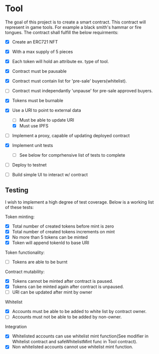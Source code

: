 # Tool

The goal of this project is to create a smart contract. This contract will represent in game tools. For example a black smith's hammar or fire tongues. The contract shall fulfill the below requirments:

- [x] Create an ERC721 NFT
- [x] With a max supply of 5 pieces
- [x] Each token will hold an attribute ex. type of tool.
- [x] Contract must be pausable
- [x] Contract must contain list for 'pre-sale' buyers(whitelist).
- [ ] Contract must independantly 'unpause' for pre-sale approved buyers.
- [x] Tokens must be burnable
- [x] Use a URI to point to external data
  - [ ] Must be able to update URI
  - [x] Must use IPFS
- [ ] Implement a proxy, capable of updating deployed contract
- [x] Implement unit tests
  - [ ] See below for comprhensive list of tests to complete
- [ ] Deploy to testnet
- [ ] Build simple UI to interact w/ contract




## Testing

I wish to implement a high degree of test coverage. Below is a working list of these tests: 

Token minting: 
- [x] Total number of created tokens before mint is zero
- [x] Total number of created tokens increments on mint
- [x] No more than 5 tokens can be minted
- [x] Token will append tokenId to base URI

Token functionality:
- [ ] Tokens are able to be burnt

Contract mutability:
- [x] Tokens cannot be minted after contract is paused.
- [x] Tokens can be minted again after contract is unpaused.
- [ ] URI can be updated after mint by owner

Whitelist
- [x] Accounts must be able to be added to white list by contract owner.
- [ ] Accounts must not be able to be added by non-owner.

Integration
- [x] Whitelisted accounts can use whitelist mint function(See modifier in Whitelist contract and safeWhitelistMint func in Tool contract).
- [x] Non whitelisted accounts cannot use whitelist mint function.